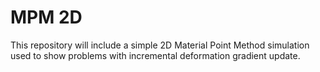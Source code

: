 # MPM 2D

This repository will include a simple 2D Material Point Method simulation used to show problems with incremental deformation gradient update.
